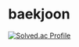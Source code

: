 # baekjoon

[![Solved.ac Profile](http://mazassumnida.wtf/api/v2/generate_badge?boj=ani2689)](https://solved.ac/ani2689/)

